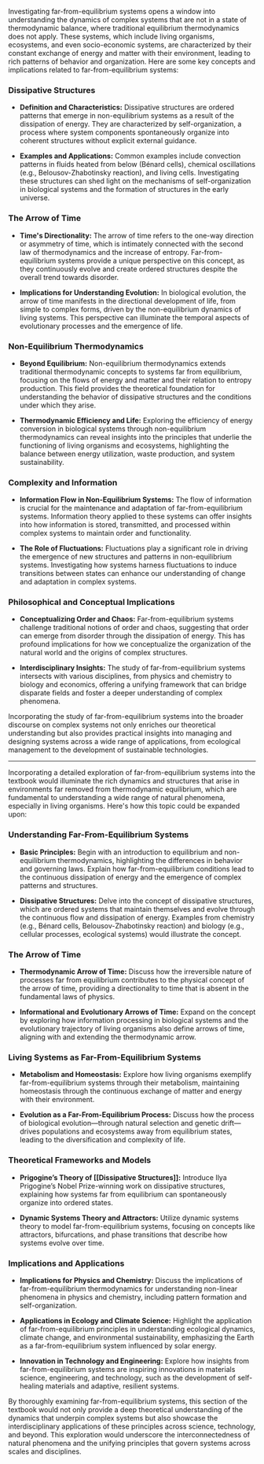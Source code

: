 Investigating far-from-equilibrium systems opens a window into understanding the dynamics of complex systems that are not in a state of thermodynamic balance, where traditional equilibrium thermodynamics does not apply. These systems, which include living organisms, ecosystems, and even socio-economic systems, are characterized by their constant exchange of energy and matter with their environment, leading to rich patterns of behavior and organization. Here are some key concepts and implications related to far-from-equilibrium systems:

### Dissipative Structures

- **Definition and Characteristics:** Dissipative structures are ordered patterns that emerge in non-equilibrium systems as a result of the dissipation of energy. They are characterized by self-organization, a process where system components spontaneously organize into coherent structures without explicit external guidance.
  
- **Examples and Applications:** Common examples include convection patterns in fluids heated from below (Bénard cells), chemical oscillations (e.g., Belousov-Zhabotinsky reaction), and living cells. Investigating these structures can shed light on the mechanisms of self-organization in biological systems and the formation of structures in the early universe.

### The Arrow of Time

- **Time's Directionality:** The arrow of time refers to the one-way direction or asymmetry of time, which is intimately connected with the second law of thermodynamics and the increase of entropy. Far-from-equilibrium systems provide a unique perspective on this concept, as they continuously evolve and create ordered structures despite the overall trend towards disorder.

- **Implications for Understanding Evolution:** In biological evolution, the arrow of time manifests in the directional development of life, from simple to complex forms, driven by the non-equilibrium dynamics of living systems. This perspective can illuminate the temporal aspects of evolutionary processes and the emergence of life.

### Non-Equilibrium Thermodynamics

- **Beyond Equilibrium:** Non-equilibrium thermodynamics extends traditional thermodynamic concepts to systems far from equilibrium, focusing on the flows of energy and matter and their relation to entropy production. This field provides the theoretical foundation for understanding the behavior of dissipative structures and the conditions under which they arise.

- **Thermodynamic Efficiency and Life:** Exploring the efficiency of energy conversion in biological systems through non-equilibrium thermodynamics can reveal insights into the principles that underlie the functioning of living organisms and ecosystems, highlighting the balance between energy utilization, waste production, and system sustainability.

### Complexity and Information

- **Information Flow in Non-Equilibrium Systems:** The flow of information is crucial for the maintenance and adaptation of far-from-equilibrium systems. Information theory applied to these systems can offer insights into how information is stored, transmitted, and processed within complex systems to maintain order and functionality.

- **The Role of Fluctuations:** Fluctuations play a significant role in driving the emergence of new structures and patterns in non-equilibrium systems. Investigating how systems harness fluctuations to induce transitions between states can enhance our understanding of change and adaptation in complex systems.

### Philosophical and Conceptual Implications

- **Conceptualizing Order and Chaos:** Far-from-equilibrium systems challenge traditional notions of order and chaos, suggesting that order can emerge from disorder through the dissipation of energy. This has profound implications for how we conceptualize the organization of the natural world and the origins of complex structures.

- **Interdisciplinary Insights:** The study of far-from-equilibrium systems intersects with various disciplines, from physics and chemistry to biology and economics, offering a unifying framework that can bridge disparate fields and foster a deeper understanding of complex phenomena.

Incorporating the study of far-from-equilibrium systems into the broader discourse on complex systems not only enriches our theoretical understanding but also provides practical insights into managing and designing systems across a wide range of applications, from ecological management to the development of sustainable technologies.

---

Incorporating a detailed exploration of far-from-equilibrium systems into the textbook would illuminate the rich dynamics and structures that arise in environments far removed from thermodynamic equilibrium, which are fundamental to understanding a wide range of natural phenomena, especially in living organisms. Here's how this topic could be expanded upon:

### Understanding Far-From-Equilibrium Systems

- **Basic Principles:** Begin with an introduction to equilibrium and non-equilibrium thermodynamics, highlighting the differences in behavior and governing laws. Explain how far-from-equilibrium conditions lead to the continuous dissipation of energy and the emergence of complex patterns and structures.

- **Dissipative Structures:** Delve into the concept of dissipative structures, which are ordered systems that maintain themselves and evolve through the continuous flow and dissipation of energy. Examples from chemistry (e.g., Bénard cells, Belousov-Zhabotinsky reaction) and biology (e.g., cellular processes, ecological systems) would illustrate the concept.

### The Arrow of Time

- **Thermodynamic Arrow of Time:** Discuss how the irreversible nature of processes far from equilibrium contributes to the physical concept of the arrow of time, providing a directionality to time that is absent in the fundamental laws of physics.

- **Informational and Evolutionary Arrows of Time:** Expand on the concept by exploring how information processing in biological systems and the evolutionary trajectory of living organisms also define arrows of time, aligning with and extending the thermodynamic arrow.

### Living Systems as Far-From-Equilibrium Systems

- **Metabolism and Homeostasis:** Explore how living organisms exemplify far-from-equilibrium systems through their metabolism, maintaining homeostasis through the continuous exchange of matter and energy with their environment.

- **Evolution as a Far-From-Equilibrium Process:** Discuss how the process of biological evolution—through natural selection and genetic drift—drives populations and ecosystems away from equilibrium states, leading to the diversification and complexity of life.

### Theoretical Frameworks and Models

- **Prigogine’s Theory of [[Dissipative Structures]]:** Introduce Ilya Prigogine’s Nobel Prize-winning work on dissipative structures, explaining how systems far from equilibrium can spontaneously organize into ordered states.

- **Dynamic Systems Theory and Attractors:** Utilize dynamic systems theory to model far-from-equilibrium systems, focusing on concepts like attractors, bifurcations, and phase transitions that describe how systems evolve over time.

### Implications and Applications

- **Implications for Physics and Chemistry:** Discuss the implications of far-from-equilibrium thermodynamics for understanding non-linear phenomena in physics and chemistry, including pattern formation and self-organization.

- **Applications in Ecology and Climate Science:** Highlight the application of far-from-equilibrium principles in understanding ecological dynamics, climate change, and environmental sustainability, emphasizing the Earth as a far-from-equilibrium system influenced by solar energy.

- **Innovation in Technology and Engineering:** Explore how insights from far-from-equilibrium systems are inspiring innovations in materials science, engineering, and technology, such as the development of self-healing materials and adaptive, resilient systems.

By thoroughly examining far-from-equilibrium systems, this section of the textbook would not only provide a deep theoretical understanding of the dynamics that underpin complex systems but also showcase the interdisciplinary applications of these principles across science, technology, and beyond. This exploration would underscore the interconnectedness of natural phenomena and the unifying principles that govern systems across scales and disciplines.

